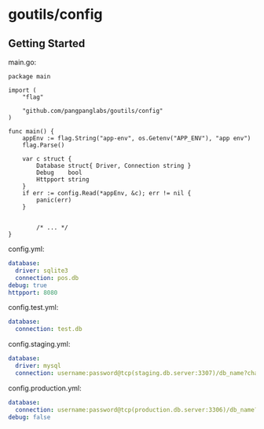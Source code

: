 # goutils/config

## Getting Started

main.go:
```golang
package main

import (
	"flag"

	"github.com/pangpanglabs/goutils/config"
)

func main() {
	appEnv := flag.String("app-env", os.Getenv("APP_ENV"), "app env")
	flag.Parse()

	var c struct {
		Database struct{ Driver, Connection string }
		Debug    bool
		Httpport string
	}
	if err := config.Read(*appEnv, &c); err != nil {
		panic(err)
	}


        /* ... */
}
```

config.yml:
```yaml
database:
  driver: sqlite3
  connection: pos.db
debug: true
httpport: 8080
```

config.test.yml:
```yaml
database:
  connection: test.db
```

config.staging.yml:
```yaml
database:
  driver: mysql
  connection: username:password@tcp(staging.db.server:3307)/db_name?charset=utf8&parseTime=True&loc=UTC
```

config.production.yml:
```yaml
database:
  connection: username:password@tcp(production.db.server:3306)/db_name?charset=utf8&parseTime=True&loc=UTC
debug: false
```
